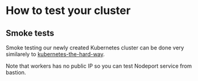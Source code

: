 # How to test your cluster

## Smoke tests

Smoke testing our newly created Kubernetes cluster can be done very similarely to [kubernetes-the-hard-way](https://github.com/kelseyhightower/kubernetes-the-hard-way/blob/master/docs/13-smoke-test.md).

Note that workers has no public IP so you can test Nodeport service from bastion.
